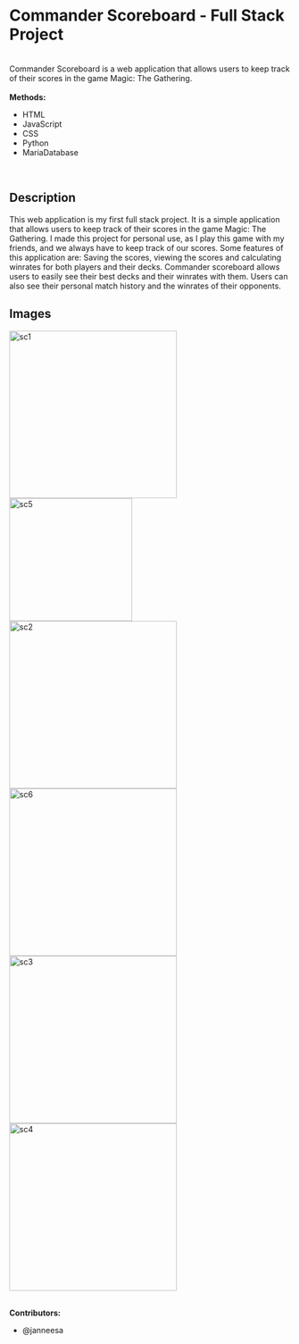 # Commander Scoreboard - Full Stack Project
<br />
Commander Scoreboard is a web application that allows users to keep track of their scores in the game Magic: The Gathering. 
<br />
<br />
<b>Methods:</b>
    <ul>
        <li>HTML</li>
        <li>JavaScript</li>
        <li>CSS</li>
        <li>Python</li>
        <li>MariaDatabase</li>
    </ul>
<br />

<h2> Description </h2>
This web application is my first full stack project. It is a simple application that allows users to keep track of their scores in the game Magic: The Gathering. 
I made this project for personal use, as I play this game with my friends, and we always have to keep track of our scores.
Some features of this application are: Saving the scores, viewing the scores and calculating winrates for both players and their decks.
Commander scoreboard allows users to easily see their best decks and their winrates with them.
Users can also see their personal match history and the winrates of their opponents.


<h2> Images </h2>
<img width="300" alt="sc1" src="https://github.com/user-attachments/assets/760d847c-a2dd-4686-aa39-f73ef840b62d">
<img width="220" alt="sc5" src="https://github.com/user-attachments/assets/b3c88b2c-d6c1-40b7-a977-c0b1222d4dc3">
<img width="300" alt="sc2" src="https://github.com/user-attachments/assets/4edc3142-25c9-48b4-8ed5-1deef06b4971">
<img width="300" alt="sc6" src="https://github.com/user-attachments/assets/aef5b036-bb8c-4654-979f-df192ee61874">
<img width="300" alt="sc3" src="https://github.com/user-attachments/assets/71bcb8f4-04fe-4693-a941-8f5e6fdbc0cc">
<img width="300" alt="sc4" src="https://github.com/user-attachments/assets/ba091590-05bd-4789-8d9d-ae2551185e55">





<br /><b>Contributors:</b>
<ul>
      <li>@janneesa</li>
</ul>
